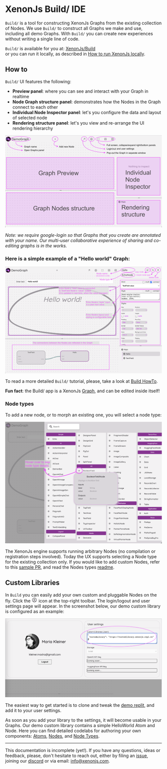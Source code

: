 # XenonJs Build/ IDE

`Build/` is a tool for constructing XenonJs Graphs from the existing collection of Nodes.
We use `Build/` to construct all Graphs we make and use, including all demo Graphs.
With `Build/` you can create new experiences without writing a single line of code.

`Build/` is available for you at: [XenonJs/Build](https://xenon-js.web.app/0.7/Build)  
or you can run it locally, as described in [How to run XenonJs locally](../../README.md#local).

## How to

`Build/` UI features the following:
* **Preview panel**: where you can see and interact with your Graph in realtime
* **Node Graph structure panel**: demonstrates how the Nodes in the Graph connect to each other
* **Individual Node Inspector panel**: let's you configure the data and layout of selected node
* **Rendering structure panel**: let's you view and re-arrange the UI rendering hierarchy

![Empty graph](./assets/readme/empty-graph.png)

<i>Note: we require google-login so that Graphs that you create are annotated with your name. Our multi-user collaborative experience of sharing and co-editing graphs is in the works.</i>


### Here is a simple example of a "Hello world" Graph:
![Hello world](./assets/readme/hello-world-graph.png)

To read a more detailed `Build/` tutorial, please, take a look at [Build HowTo](https://docs.google.com/presentation/d/1UbfIxy5RaawlqpX4s04EUrB79Yoium-iYEkV1hk0IgA/edit#slide=id.p).


**Fun fact**: the Build/ app is a XenonJs [Graph](https://github.com/Atom-54/xenonjs/blob/ee621d32022370afaabb8253e6a7e571654bdbaf/pkg/Library/Graphs/Build.js), and can be edited inside itself!


### Node types
To add a new node, or to morph an existing one, you will select a node type:

![Node types](./assets/readme/node-types.png)

The XenonJs engine supports running arbitrary Nodes (no compilation or registration steps involved). Today the UX supports selecting a Node type for the existing collection only.
If you would like to add custom Nodes, refer to this [sample PR](https://github.com/Atom-54/xenonjs/pull/114), and read the Nodes types [readme](../Library/README.md).
  

## Custom Libraries
In `Build` you can easily add your own custom and pluggable Nodes on the fly.
Click the ![user](./assets/readme/user.png) icon at the top-right toolbar. The login/logout and user settings page will appear. In the screenshot below, our demo custom library is configured as an example:  

![User Settings](./assets/readme/user-settings.png)


The easiest way to get started is to clone and tweak the [demo replit](https://replit.com/@XenonJs/CustomLibrary), and add it to your user settings.  

As soon as you add your library to the settings, it will become usable in your Graphs.
Our demo custom library contains a simple HelloWorld Atom and Node.
Here you can find detailed codelabs for authoring your own components: [Atoms](./pkg/Library/Atom.md), [Nodes](./pkg/Library/Node.md), and [Node Types](./pkg/Library/NodeType.md).



---
  
  
This documentation is incomplete (yet!). If you have any questions, ideas or feedback, please, don't hesitate to reach out, either by filing an [issue](https://github.com/Atom-54/xenonjs/issues/new), joining our [discord](https://discord.gg/PFsHCJHJdN) or via email: [info@xenonjs.com](mailto:info@xenonjs.com).
